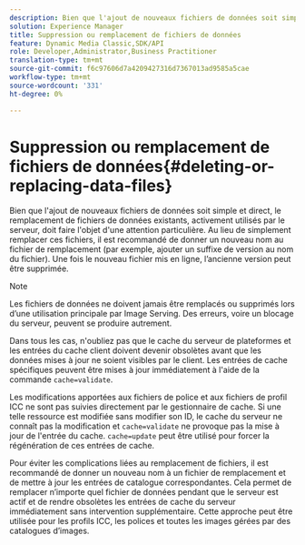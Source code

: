 ```yaml
---
description: Bien que l'ajout de nouveaux fichiers de données soit simple et direct, le remplacement de fichiers de données existants, activement utilisés par le serveur, doit faire l'objet d'une attention particulière. Au lieu de simplement remplacer ces fichiers, il est recommandé de donner un nouveau nom au fichier de remplacement (par exemple, ajouter un suffixe de version au nom du fichier). Une fois le nouveau fichier mis en ligne, l’ancienne version peut être supprimée.
solution: Experience Manager
title: Suppression ou remplacement de fichiers de données
feature: Dynamic Media Classic,SDK/API
role: Developer,Administrator,Business Practitioner
translation-type: tm+mt
source-git-commit: f6c97606d7a4209427316d7367013ad9585a5cae
workflow-type: tm+mt
source-wordcount: '331'
ht-degree: 0%

---
```



# Suppression ou remplacement de fichiers de données{#deleting-or-replacing-data-files}

Bien que l&#39;ajout de nouveaux fichiers de données soit simple et direct, le remplacement de fichiers de données existants, activement utilisés par le serveur, doit faire l&#39;objet d&#39;une attention particulière. Au lieu de simplement remplacer ces fichiers, il est recommandé de donner un nouveau nom au fichier de remplacement (par exemple, ajouter un suffixe de version au nom du fichier). Une fois le nouveau fichier mis en ligne, l’ancienne version peut être supprimée.

>[!NOTE]
>
>Les fichiers de données ne doivent jamais être remplacés ou supprimés lors d’une utilisation principale par Image Serving. Des erreurs, voire un blocage du serveur, peuvent se produire autrement.

Dans tous les cas, n&#39;oubliez pas que le cache du serveur de plateformes et les entrées du cache client doivent devenir obsolètes avant que les données mises à jour ne soient visibles par le client. Les entrées de cache spécifiques peuvent être mises à jour immédiatement à l&#39;aide de la commande `cache=validate`.

Les modifications apportées aux fichiers de police et aux fichiers de profil ICC ne sont pas suivies directement par le gestionnaire de cache. Si une telle ressource est modifiée sans modifier son ID, le cache du serveur ne connaît pas la modification et `cache=validate` ne provoque pas la mise à jour de l&#39;entrée du cache. `cache=update` peut être utilisé pour forcer la régénération de ces entrées de cache.

Pour éviter les complications liées au remplacement de fichiers, il est recommandé de donner un nouveau nom à un fichier de remplacement et de mettre à jour les entrées de catalogue correspondantes. Cela permet de remplacer n’importe quel fichier de données pendant que le serveur est actif et de rendre obsolètes les entrées de cache du serveur immédiatement sans intervention supplémentaire. Cette approche peut être utilisée pour les profils ICC, les polices et toutes les images gérées par des catalogues d’images.
